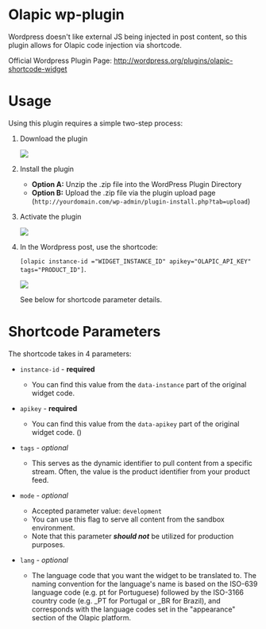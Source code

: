 # Olapic wp-plugin

Wordpress doesn't like external JS being injected in post content, so this plugin allows for Olapic code injection via shortcode.

Official Wordpress Plugin Page: http://wordpress.org/plugins/olapic-shortcode-widget

# Usage

Using this plugin requires a simple two-step process:

1. Download the plugin

	![](https://dl.dropboxusercontent.com/s/jnr6spwcpawmwy4/2016-05-18%20at%2010.53%20AM.png)

2. Install the plugin
	- **Option A:** Unzip the .zip file into the  WordPress Plugin Directory
	- **Option B:** Upload the .zip file via the plugin upload page (`http://yourdomain.com/wp-admin/plugin-install.php?tab=upload`)

3. Activate the plugin

	![](https://dl.dropboxusercontent.com/s/i2ppn1mew4ob5wu/2016-05-13%20at%2010.15%20AM%20%281%29.png)

4. In the Wordpress post, use the shortcode: 

	`[olapic instance-id ="WIDGET_INSTANCE_ID" apikey="OLAPIC_API_KEY" tags="PRODUCT_ID"]`. 

	![](https://dl.dropboxusercontent.com/s/dfmvlxrecf7ap8a/2016-05-17%20at%2011.16%20AM.png)

	See below for shortcode parameter details.

# Shortcode Parameters

The shortcode takes in 4 parameters:

* `instance-id` - **required**
	* You can find this value from the `data-instance` part of the original widget code.
* `apikey` - **required**
	* You can find this value from the `data-apikey` part of the original widget code. ()
* `tags` - *optional*
	* This serves as the dynamic identifier to pull content from a specific stream. Often, the value is the product identifier from your product feed.
* `mode` - *optional*
	* Accepted parameter value: `development`
	* You can use this flag to serve all content from the sandbox environment.
	* Note that this parameter ***should not*** be utilized for production purposes.
* `lang` - *optional*

	* The language code that you want the widget to be translated to. The naming convention for the language's name is based on the ISO-639 language code (e.g. pt for Portuguese) followed by the ISO-3166 country code (e.g. _PT for Portugal or _BR for Brazil), and corresponds with the language codes set in the "appearance" section of the Olapic platform.
